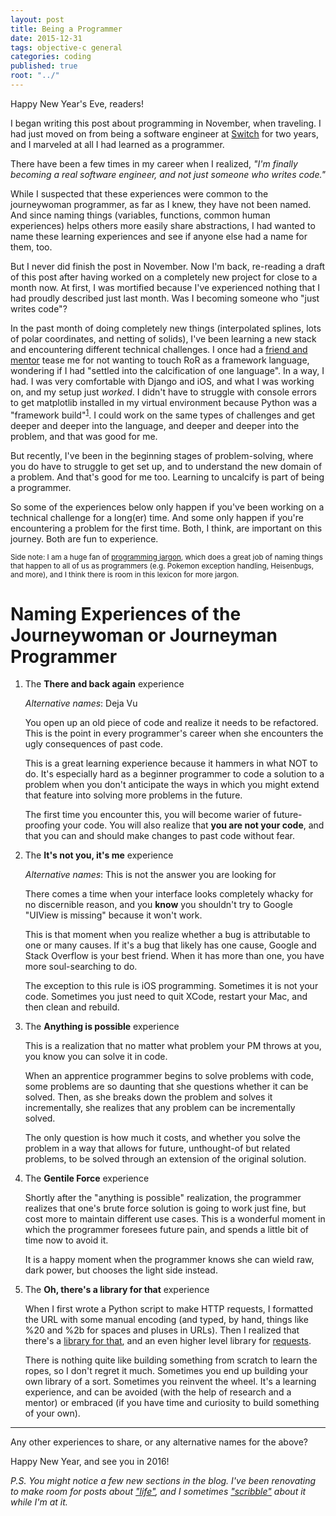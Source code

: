 ```yaml
---
layout: post
title: Being a Programmer
date: 2015-12-31
tags: objective-c general
categories: coding
published: true
root: "../"
---
```


Happy New Year's Eve, readers!

I began writing this post about programming in November, when traveling. I had just moved on from being a software engineer at [Switch](http://www.switchapp.com) for two years, and I marveled at all I had learned as a programmer. 

There have been a few times in my career when I realized, _"I'm finally becoming a real software engineer, and not just someone who writes code."_

While I suspected that these experiences were common to the journeywoman programmer, as far as I knew, they have not been named. And since naming things (variables, functions, common human experiences) helps others more easily share abstractions, I had wanted to name these learning experiences and see if anyone else had a name for them, too.

But I never did finish the post in November. Now I'm back, re-reading a draft of this post after having worked on a completely new project for close to a month now. At first, I was mortified because I've experienced nothing that I had proudly described just last month. Was I becoming someone who "just writes code"?

In the past month of doing completely new things (interpolated splines, lots of polar coordinates, and netting of solids), I've been learning a new stack and encountering different technical challenges. I once had a [friend and mentor](http://www.twitter.com/brett1211) tease me for not wanting to touch RoR as a framework language, wondering if I had "settled into the calcification of one language". In a way, I had. I was very comfortable with Django and iOS, and what I was working on, and my setup just _worked_. I didn't have to struggle with console errors to get matplotlib installed in my virtual environment because Python was a "framework build"<sup>[1]</sup>. I could work on the same types of challenges and get deeper and deeper into the language, and deeper and deeper into the problem, and that was good for me. 

But recently, I've been in the beginning stages of problem-solving, where you do have to struggle to get set up, and to understand the new domain of a problem. And that's good for me too. Learning to uncalcify is part of being a programmer.

So some of the experiences below only happen if you've been working on a technical challenge for a long(er) time. And some only happen if you're encountering a problem for the first time. Both, I think, are important on this journey. Both are fun to experience.

<!--more-->

<sub>Side note: I am a huge fan of [programming jargon](http://blog.codinghorror.com/new-programming-jargon/), which does a great job of naming things that happen to all of us as programmers (e.g. Pokemon exception handling, Heisenbugs, and more), and I think there is room in this lexicon for more jargon.</sub>

# Naming Experiences of the Journeywoman or Journeyman Programmer

1. The **There and back again** experience

	_Alternative names_: Deja Vu

	You open up an old piece of code and realize it needs to be refactored. This is the point in every programmer's career when she encounters the ugly consequences of past code.

	This is a great learning experience because it hammers in what NOT to do. It's especially hard as a beginner programmer to code a solution to a problem when you don't anticipate the ways in which you might extend that feature into solving more problems in the future.

	The first time you encounter this, you will become warier of future-proofing your code. You will also realize that **you are not your code**, and that you can and should make changes to past code without fear.

1. The **It's not you, it's me** experience

	_Alternative names_: This is not the answer you are looking for

	There comes a time when your interface looks completely whacky for no discernible reason, and you __know__ you shouldn't try to Google "UIView is missing" because it won't work.

	This is that moment when you realize whether a bug is attributable to one or many causes. If it's a bug that likely has one cause, Google and Stack Overflow is your best friend. When it has more than one, you have more soul-searching to do.

	The exception to this rule is iOS programming. Sometimes it is not your code. Sometimes you just need to quit XCode, restart your Mac, and then clean and rebuild. 

1. The **Anything is possible** experience

	This is a realization that no matter what problem your PM throws at you, you know you can solve it in code.

	When an apprentice programmer begins to solve problems with code, some problems are so daunting that she questions whether it can be solved. Then, as she breaks down the problem and solves it incrementally, she realizes that any problem can be incrementally solved.

	The only question is how much it costs, and whether you solve the problem in a way that allows for future, unthought-of but related problems, to be solved through an extension of the original solution.

1. The **Gentile Force** experience

	Shortly after the "anything is possible" realization, the programmer realizes that one's brute force solution is going to work just fine, but cost more to maintain different use cases. This is a wonderful moment in which the programmer foresees future pain, and spends a little bit of time now to avoid it.

	It is a happy moment when the programmer knows she can wield raw, dark power, but chooses the light side instead.

1. The **Oh, there's a library for that** experience

	When I first wrote a Python script to make HTTP requests, I formatted the URL with some manual encoding (and typed, by hand, things like %20 and %2b for spaces and pluses in URLs). Then I realized that there's a [library for that](https://docs.python.org/3/library/urllib.html#module-urllib), and an even higher level library for [requests](http://docs.python-requests.org/en/latest/).

	There is nothing quite like building something from scratch to learn the ropes, so I don't regret it much. Sometimes you end up building your own library of a sort. Sometimes you reinvent the wheel. It's a learning experience, and can be avoided (with the help of research and a mentor) or embraced (if you have time and curiosity to build something of your own).

<hr>

Any other experiences to share, or any alternative names for the above?

Happy New Year, and see you in 2016!

[1]: http://matplotlib.org/faq/virtualenv_faq.html

_P.S. You might notice a few new sections in the blog. I've been renovating to make room for posts about ["life"]({{root}}/life), and I sometimes ["scribble"]({{root}}/scribbles/) about it while I'm at it._
